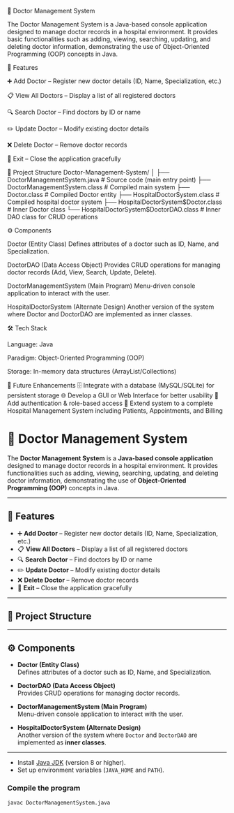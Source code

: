 🏥 Doctor Management System

The Doctor Management System is a Java-based console application designed to manage doctor records in a hospital environment. It provides basic functionalities such as adding, viewing, searching, updating, and deleting doctor information, demonstrating the use of Object-Oriented Programming (OOP) concepts in Java.

📌 Features

➕ Add Doctor – Register new doctor details (ID, Name, Specialization, etc.)

📋 View All Doctors – Display a list of all registered doctors

🔍 Search Doctor – Find doctors by ID or name

✏️ Update Doctor – Modify existing doctor details

❌ Delete Doctor – Remove doctor records

🚪 Exit – Close the application gracefully

📂 Project Structure
Doctor-Management-System/
│
├── DoctorManagementSystem.java          # Source code (main entry point)
├── DoctorManagementSystem.class         # Compiled main system
├── Doctor.class                         # Compiled Doctor entity
├── HospitalDoctorSystem.class           # Compiled hospital doctor system
├── HospitalDoctorSystem$Doctor.class    # Inner Doctor class
└── HospitalDoctorSystem$DoctorDAO.class # Inner DAO class for CRUD operations

⚙️ Components

Doctor (Entity Class)
Defines attributes of a doctor such as ID, Name, and Specialization.

DoctorDAO (Data Access Object)
Provides CRUD operations for managing doctor records (Add, View, Search, Update, Delete).

DoctorManagementSystem (Main Program)
Menu-driven console application to interact with the user.

HospitalDoctorSystem (Alternate Design)
Another version of the system where Doctor and DoctorDAO are implemented as inner classes.

🛠️ Tech Stack

Language: Java

Paradigm: Object-Oriented Programming (OOP)

Storage: In-memory data structures (ArrayList/Collections)

🔮 Future Enhancements
🗄️ Integrate with a database (MySQL/SQLite) for persistent storage
🌐 Develop a GUI or Web Interface for better usability
🔐 Add authentication & role-based access
🏥 Extend system to a complete Hospital Management System including Patients, Appointments, and Billing

# 🏥 Doctor Management System  

The **Doctor Management System** is a **Java-based console application** designed to manage doctor records in a hospital environment. It provides functionalities such as adding, viewing, searching, updating, and deleting doctor information, demonstrating the use of **Object-Oriented Programming (OOP)** concepts in Java.  

---

## 📌 Features  

- ➕ **Add Doctor** – Register new doctor details (ID, Name, Specialization, etc.)  
- 📋 **View All Doctors** – Display a list of all registered doctors  
- 🔍 **Search Doctor** – Find doctors by ID or name  
- ✏️ **Update Doctor** – Modify existing doctor details  
- ❌ **Delete Doctor** – Remove doctor records  
- 🚪 **Exit** – Close the application gracefully  

---

## 📂 Project Structure  


---

## ⚙️ Components  

- **Doctor (Entity Class)**  
  Defines attributes of a doctor such as ID, Name, and Specialization.  

- **DoctorDAO (Data Access Object)**  
  Provides CRUD operations for managing doctor records.  

- **DoctorManagementSystem (Main Program)**  
  Menu-driven console application to interact with the user.  

- **HospitalDoctorSystem (Alternate Design)**  
  Another version of the system where `Doctor` and `DoctorDAO` are implemented as **inner classes**.  

---


- Install [Java JDK](https://www.oracle.com/java/technologies/javase-downloads.html) (version 8 or higher).  
- Set up environment variables (`JAVA_HOME` and `PATH`).  

### Compile the program  
```bash
javac DoctorManagementSystem.java
